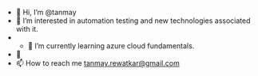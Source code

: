 - 👋 Hi, I’m @tanmay
- 👀 I’m interested in automation testing and new technologies associated with it.
- - 🌱 I’m currently learning azure cloud fundamentals.
- 💞️ 
- 📫 How to reach me tanmay.rewatkar@gmail.com

<!---
tannnnnmay/tannnnnmay is a ✨ special ✨ repository because its `README.md` (this file) appears on your GitHub profile.
You can click the Preview link to take a look at your changes.
--->
